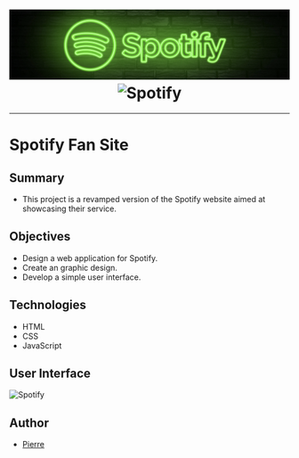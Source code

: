 <h1 align="center">
  <img src="./Assets/header.png" alt="Spotify" />
  <img src="./Assets/star.png" alt="Spotify" />
</h1>

---

# Spotify Fan Site

## Summary
- This project is a revamped version of the Spotify website aimed at showcasing their service.

## Objectives
- Design a web application for Spotify.
- Create an graphic design.
- Develop a simple user interface.

## Technologies
- HTML
- CSS
- JavaScript

## User Interface
<img src="./Assets/UI.png" alt="Spotify" />

## Author
- [Pierre](https://github.com/Pierre-Portfolio)
